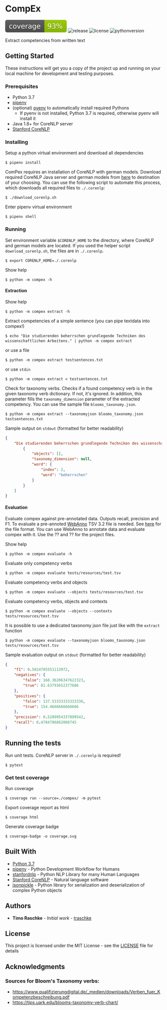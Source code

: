 # CompEx
![coverage](coverage.svg)
![release](https://img.shields.io/github/v/release/traschke/bht-compex)
![license](https://img.shields.io/github/license/traschke/bht-compex)
![pythonversion](https://img.shields.io/github/pipenv/locked/python-version/traschke/bht-compex)

Extract competencies from written text

## Getting Started

These instructions will get you a copy of the project up and running on your local machine for development and testing purposes.

### Prerequisites

* Python 3.7 
* [pipenv](https://github.com/pypa/pipenv)
* (optional) [pyenv](https://github.com/pyenv/pyenv) to automatically install required Pythons
  * If pyenv is not installed, Python 3.7 is required, otherwise pyenv will install it
* Java 1.8+ for CoreNLP server
* [Stanford CoreNLP](https://stanfordnlp.github.io/CoreNLP/index.html)

### Installing

Setup a python virtual environment and download all dependencies

```console
$ pipenv install
```

ComPex requires an installation of CoreNLP with german models. Download required CoreNLP Java server and german models from [here](https://stanfordnlp.github.io/CoreNLP/download.html) to destination of your choosing. You can use the following script to automate this process, which downloads all required files to `./.corenlp`:
```console
$ ./download_corenlp.sh
```

Enter pipenv virtual environment
```console
$ pipenv shell
```

### Running
Set environment variable `$CORENLP_HOME` to the directory, where CoreNLP and german models are located. If you used the helper script `download_corenlp.sh`, the files are in `./.corenlp`.
```console
$ export CORENLP_HOME=./.corenlp
```

Show help
```console
$ python -m compex -h
```

#### Extraction

Show help
```console
$ python -m compex extract -h
```

Extract competencies of a simple sentence (you can pipe textdata into compex!)
```console
$ echo "Die studierenden beherrschen grundlegende Techniken des wissenschaftlichen Arbeitens." | python -m compex extract
```

or use a file
```console
$ python -m compex extract testsentences.txt
```

or use `stdin`
```console
$ python -m compex extract < testsentences.txt
```

Check for taxonomy verbs. Checks if a found competency verb is in the given taxonomy verb dictionary. If not, it's ignored. In addition, this parameter fills the `taxonomy_dimension` parameter of the extracted competency. You can use the sample file `blooms_taxonomy.json`.
```console
$ python -m compex extract --taxonomyjson blooms_taxonomy.json testsentences.txt
```

Sample output on `stdout` (formatted for better readability)
```json
{
    "Die studierenden beherrschen grundlegende Techniken des wissenschaftlichen Arbeitens.": [
        {
            "objects": [],
            "taxonomy_dimension": null,
            "word": {
                "index": 2,
                "word": "beherrschen"
            }
        }
    ]
}
```

#### Evaluation
Evaluate compex against pre-annotated data. Outputs recall, precision and F1.
To evaluate a pre-annoted [WebAnno](https://webanno.github.io/webanno/) TSV 3.2 file is needed. See [here](https://webanno.github.io/webanno/releases/3.6.4/docs/user-guide.html#sect_webannotsv) for the file format. You can use WebAnno to annotate data and evaluate compex with it. Use the ?? and ?? for the project files.

Show help
```console
$ python -m compex evaluate -h
```

Evaluate only competency verbs
```console
$ python -m compex evaluate tests/resources/test.tsv
```

Evaluate competency verbs and objects
```console
$ python -m compex evaluate --objects tests/resources/test.tsv
```

Evaluate competency verbs, objects and contexts
```console
$ python -m compex evaluate --objects --contexts tests/resources/test.tsv
```

It is possible to use a dedicated taxonomy json file just like with the `extract` function
```console
$ python -m compex evaluate --taxonomyjson blooms_taxonomy.json tests/resources/test.tsv
```

Sample evaluation output on `stdout` (formatted for better readability)
```json
{
    "f1": 0.5024705551113972,
    "negatives": {
        "false": 168.36206347622323,
        "true": 81.63793652377686
    },
    "positives": {
        "false": 137.53333333333336,
        "true": 154.4666666666666
    },
    "precision": 0.5289954337899542,
    "recall": 0.4784786862008745
}
```

## Running the tests

Run unit tests. CoreNLP server in `./.corenlp` is required!

```console
$ pytest
```

### Get test coverage
Run coverage
```console
$ coverage run --source=./compex/ -m pytest
```

Export coverage report as html
```console
$ coverage html
```

Generate coverage badge
```console
$ coverage-badge -o coverage.svg
```
## Built With

* [Python 3.7](https://docs.python.org/3.7/)
* [pipenv](https://pipenv.pypa.io/en/latest/) - Python Development Workflow for Humans
* [stanfordnlp](https://stanfordnlp.github.io/stanfordnlp/) - Python NLP Library for many Human Languages
* [Stanford CoreNLP](https://stanfordnlp.github.io/CoreNLP/index.html) - Natural language software 
* [jsonpickle](https://jsonpickle.github.io/) - Python library for serialization and deserialization of complex Python objects


## Authors

* **Timo Raschke** - *Initial work* - [traschke](https://github.com/traschke)

## License

This project is licensed under the MIT License - see the [LICENSE](LICENSE) file for details

## Acknowledgments

### Sources for Bloom's Taxonomy verbs:
* https://www.qualifizierungdigital.de/_medien/downloads/Verben_fuer_Kompetenzbeschreibung.pdf
* https://tips.uark.edu/blooms-taxonomy-verb-chart/
